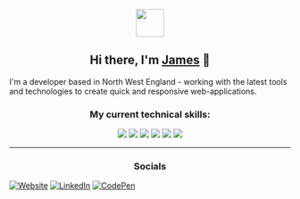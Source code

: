 <p align="center">
    <img src="https://i.imgur.com/48kmy6O.png" width="50px" />
</p>
<h2 align="center">
Hi there, I'm <a href="https://www.jameshollos.dev/" target="_blank" rel="noreferrer">James</a> 👋
</h2>

I'm a developer based in North West England - working with the latest tools and technologies to create quick and responsive web-applications.

<h3 align="center">My current technical skills:</h3>
<p align="center">
<img src="https://img.shields.io/badge/HTML5-7000FF?style=for-the-badge&logo=html5&logoColor=white"/>
<img src="https://img.shields.io/badge/CSS3-7000FF?style=for-the-badge&logo=css3&logoColor=white"/>
<img src="https://img.shields.io/badge/Sass-7000FF?style=for-the-badge&logo=sass&logoColor=white"/>
<img src="https://img.shields.io/badge/JavaScript-7000FF?style=for-the-badge&logo=javascript&logoColor=white"/>
<img src="https://img.shields.io/badge/React-7000ff?style=for-the-badge&logo=react&logoColor=white"/>
<img src="https://img.shields.io/badge/Gulp-7000ff?style=for-the-badge&logo=gulp&logoColor=white"/>
</p>

---

<h3 align="center">Socials</h3>

[![Website](https://img.shields.io/badge/website-000000?style=for-the-badge&logo=About.me&logoColor=white)](https://jameshollos.dev)
[![LinkedIn](https://img.shields.io/badge/LinkedIn-000000?style=for-the-badge&logo=linkedin&logoColor=white)](https://www.linkedin.com/in/jameshollos/)
[![CodePen](https://img.shields.io/badge/CodePen-000000?style=for-the-badge&logo=CodePen&logoColor=white)](https://codepen.io/HollosJ)
